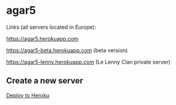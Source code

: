 agar5
=============
Links (all servers located in Europe):

https://agar5.herokuapp.com

https://agar5-beta.herokuapp.com (beta version)

https://agar5-lenny.herokuapp.com (Le Lenny Clan private server)

Create a new server
---
[Deploy to Heroku](https://heroku.com/deploy)
